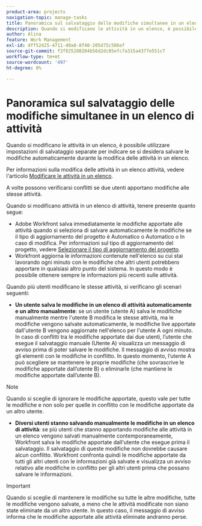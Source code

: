 ```yaml
---
product-area: projects
navigation-topic: manage-tasks
title: Panoramica sul salvataggio delle modifiche simultanee in un elenco di attività
description: Quando si modificano le attività in un elenco, è possibile utilizzare impostazioni di salvataggio separate per indicare se si desidera salvare le modifiche automaticamente durante la modifica delle attività in un elenco.
author: Alina
feature: Work Management
exl-id: dff52425-4711-40a8-8f40-205d75c506ef
source-git-commit: f2f825280204b56d2dc85efc7a315a4377e551c7
workflow-type: tm+mt
source-wordcount: '497'
ht-degree: 0%

---
```


# Panoramica sul salvataggio delle modifiche simultanee in un elenco di attività

Quando si modificano le attività in un elenco, è possibile utilizzare impostazioni di salvataggio separate per indicare se si desidera salvare le modifiche automaticamente durante la modifica delle attività in un elenco.

Per informazioni sulla modifica delle attività in un elenco attività, vedere l&#39;articolo [Modificare le attività in un elenco](../../../manage-work/tasks/manage-tasks/edit-tasks-in-a-list.md).

A volte possono verificarsi conflitti se due utenti apportano modifiche alle stesse attività.

Quando si modificano attività in un elenco di attività, tenere presente quanto segue:

* Adobe Workfront salva immediatamente le modifiche apportate alle attività quando si seleziona di salvare automaticamente le modifiche se il tipo di aggiornamento del progetto è Automatico o Automatico o In caso di modifica. Per informazioni sul tipo di aggiornamento del progetto, vedere [Selezionare il tipo di aggiornamento del progetto](../../../manage-work/projects/manage-projects/select-project-update-type.md).
* Workfront aggiorna le informazioni contenute nell&#39;elenco su cui stai lavorando ogni minuto con le modifiche che altri utenti potrebbero apportare in qualsiasi altro punto del sistema. In questo modo è possibile ottenere sempre le informazioni più recenti sulle attività.

Quando più utenti modificano le stesse attività, si verificano gli scenari seguenti:

* **Un utente salva le modifiche in un elenco di attività automaticamente e un altro manualmente**: se un utente (utente A) salva le modifiche manualmente mentre l&#39;utente B modifica le stesse attività, ma le modifiche vengono salvate automaticamente, le modifiche live apportate dall&#39;utente B vengono aggiornate nell&#39;elenco per l&#39;utente A ogni minuto. In caso di conflitti tra le modifiche apportate dai due utenti, l’utente che esegue il salvataggio manuale (Utente A) visualizza un messaggio di avviso prima di poter salvare le modifiche. Il messaggio di avviso mostra gli elementi con le modifiche in conflitto. In questo momento, l’utente A può scegliere se mantenere le proprie modifiche (che sovrascrive le modifiche apportate dall’utente B) o eliminarle (che mantiene le modifiche apportate dall’utente B).

>[!NOTE]
>
>Quando si sceglie di ignorare le modifiche apportate, questo vale per tutte le modifiche e non solo per quelle in conflitto con le modifiche apportate da un altro utente.

* **Diversi utenti stanno salvando manualmente le modifiche in un elenco di attività**: se più utenti che stanno apportando modifiche alle attività in un elenco vengono salvati manualmente contemporaneamente, Workfront salva le modifiche apportate dall&#39;utente che esegue prima il salvataggio. Il salvataggio di queste modifiche non dovrebbe causare alcun conflitto. Workfront confronta quindi le modifiche apportate da tutti gli altri utenti con le informazioni già salvate e visualizza un avviso relativo alle modifiche in conflitto per gli altri utenti prima che possano salvare le informazioni.

>[!IMPORTANT]
>
>Quando si sceglie di mantenere le modifiche su tutte le altre modifiche, tutte le modifiche vengono salvate, a meno che le attività modificate non siano state eliminate da un altro utente. In questo caso, il messaggio di avviso informa che le modifiche apportate alle attività eliminate andranno perse.

<!--
<div data-mc-conditions="QuicksilverOrClassic.Draft mode"> 
<p class="preview" data-mc-conditions="QuicksilverOrClassic.Draft mode">(NOTE: drafted - when replaced with the above live section; does it need an edit??) </p>
<div>
<p>When editing tasks in a list, you can select whether you want each change to be saved automatically or if you want to manually save multiple changes at one time by clicking the Save button. This depends on whether you enable the Autosave setting in the task list or not. </p>
<p>For information about editing tasks in a task list, see the article <a href="../../../manage-work/tasks/manage-tasks/edit-tasks.md" class="MCXref xref" xrefformat="{para}">Edit tasks</a>. </p>
<p>Sometimes, conflicts might appear if two users are making changes on the same tasks. </p>
<p>Consider the following when editing tasks in a task list: </p>
<ul>
<li>Workfront saves the changes you make to tasks immediately when you have enabled the Autosave setting. </li>
<li>Workfront updates the information on the list you are working on every minute with changes that other users might make anywhere else in the system. This ensures that you always get the latest information on the tasks. </li>
</ul>
<p>The following scenarios exist when multiple users are editing the same tasks:</p>
<ul>
<li>One user has Autosave disabled and another has it enabled: If a user (User A) has disabled the Autosave setting and is editing the task list while User B is editing the same tasks but they have enabled the Autosave setting, the live changes made by User B are updated on the list for User A every minute. If there are conflicts between the changes made by the two users, the user with the Autosave setting disabled (User A) sees a warning message before they can save their changes, that shows the items that have those conflicting changes. At this time, User A can choose whether they should keep their changes (which overwrites the changes made by User B), or discard them (which keeps the changes made by User B.) </li>
</ul> <note type="note">
When you select to discard the changes you made, this applies to all the changes and not just to those that have conflicts with the edits made by another user.
</note>
<ul>
<li>Several users have disabled the Autosave setting: If several users that have disabled the Autosave setting are making changes at the same time, Workfront saves the changes made by the user who saves first. Saving these changes should not encounter any conflicts. Workfrontthen compares the changes made by all the other users with the information that it already saved and displays a warning about the conflicting changes to the other users before they can save their information. </li>
</ul> <note type="important">
When you select to keep your changes over all other changes, your changes are saved, unless the tasks you made changes to were deleted by another user. In this case, the warning message informs you that the changes you made to the deleted tasks are lost.
</note>
</div>
</div>
-->
